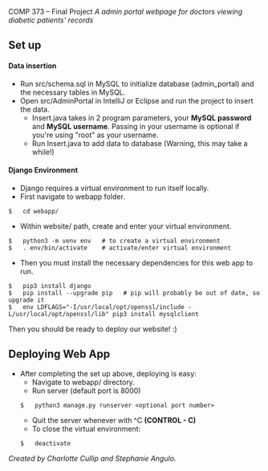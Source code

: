 ﻿COMP 373 – Final Project
*A admin portal webpage for doctors viewing diabetic patients' records*

## Set up
#### Data insertion
- Run src/schema.sql in MySQL to initialize database (admin_portal) and the necessary tables in MySQL.
- Open src/AdminPortal in IntelliJ or Eclipse and run the project to insert the data.
  - Insert.java takes in 2 program parameters, your **MySQL password** and **MySQL username**. Passing in your username is optional if you're using "root" as your username.
  - Run Insert.java to add data to database (Warning, this may take a while!)

#### Django Environment
- Django requires a virtual environment to run itself locally.
- First navigate to webapp folder.

```
$   cd webapp/
```
- Within website/ path, create and enter your virtual environment.
```
$   python3 -m venv env   # to create a virtual environment
$   . env/bin/activate    # activate/enter virtual environment
```

- Then you must install the necessary dependencies for this web app to run.
```
$   pip3 install django
$   pip install --upgrade pip   # pip will probably be out of date, so upgrade it
$   env LDFLAGS="-I/usr/local/opt/openssl/include -L/usr/local/opt/openssl/lib" pip3 install mysqlclient
```

Then you should be ready to deploy our website! :)
## Deploying Web App
- After completing the set up above, deploying is easy:
  - Navigate to webapp/ directory.
  - Run server (default port is 8000)
  ```
  $   python3 manage.py runserver <optional port number>
  ```
  - Quit the server whenever with ^C **(CONTROL - C)**
  - To close the virtual environment:
  ```
  $   deactivate
  ```

*Created by Charlotte Cullip and Stephanie Angulo.*
